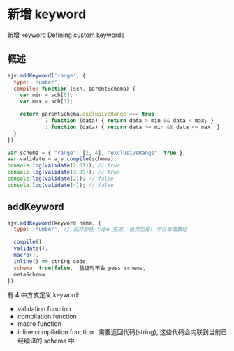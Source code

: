 # 新增 keyword

[新增 keyword](https://github.com/epoberezkin/ajv#defining-custom-keywords)
[Defining custom keywords](https://github.com/epoberezkin/ajv/blob/master/CUSTOM.md)

## 概述

```js
ajv.addKeyword('range', {
  type: 'number',
  compile: function (sch, parentSchema) {
    var min = sch[0];
    var max = sch[1];

    return parentSchema.exclusiveRange === true
            ? function (data) { return data > min && data < max; }
            : function (data) { return data >= min && data <= max; }
  }
});

var schema = { "range": [2, 4], "exclusiveRange": true };
var validate = ajv.compile(schema);
console.log(validate(2.01)); // true
console.log(validate(3.99)); // true
console.log(validate(2)); // false
console.log(validate(4)); // false
```


## addKeyword

```js
ajv.addKeyword(keyword name, {
  type: 'number', // 会对那些 type 生效, 值类型是: 字符串或数组

  compile(),
  validate(),
  macro(),
  inline() => string code,
  schema: true|false,  验证时不会 pass schema,
  metaSchema
});
```

有 4 中方式定义 keyword: 

- validation function
- compilation function
- macro function
- inline compilation function : 需要返回代码(string), 这些代码会内联到当前已经编译的 schema 中 

